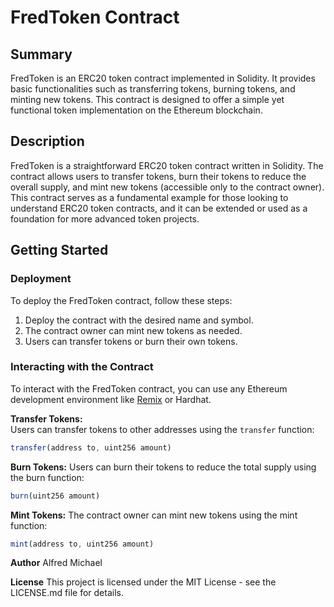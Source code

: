 # FredToken Contract

## Summary
FredToken is an ERC20 token contract implemented in Solidity. It provides basic functionalities such as transferring tokens, burning tokens, and minting new tokens. This contract is designed to offer a simple yet functional token implementation on the Ethereum blockchain.

## Description
FredToken is a straightforward ERC20 token contract written in Solidity. The contract allows users to transfer tokens, burn their tokens to reduce the overall supply, and mint new tokens (accessible only to the contract owner). This contract serves as a fundamental example for those looking to understand ERC20 token contracts, and it can be extended or used as a foundation for more advanced token projects.

## Getting Started

### Deployment

To deploy the FredToken contract, follow these steps:

1. Deploy the contract with the desired name and symbol.
2. The contract owner can mint new tokens as needed.
3. Users can transfer tokens or burn their own tokens.

### Interacting with the Contract

To interact with the FredToken contract, you can use any Ethereum development environment like [Remix](https://remix.ethereum.org/) or Hardhat.

**Transfer Tokens:**  
Users can transfer tokens to other addresses using the `transfer` function:
```javascript
transfer(address to, uint256 amount)
```
**Burn Tokens:**
Users can burn their tokens to reduce the total supply using the burn function:
```javascript
burn(uint256 amount)
```
**Mint Tokens:**
The contract owner can mint new tokens using the mint function:
```javascript
mint(address to, uint256 amount)
```
**Author**
Alfred Michael

**License**
This project is licensed under the MIT License - see the LICENSE.md file for details.
